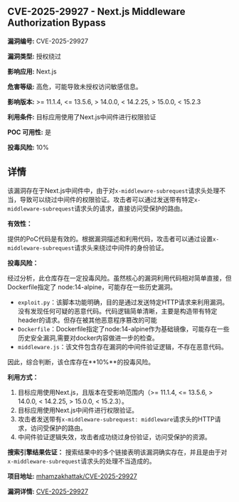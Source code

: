 ## CVE-2025-29927 - Next.js Middleware Authorization Bypass

**漏洞编号:** CVE-2025-29927

**漏洞类型:** 授权绕过

**影响应用:** Next.js

**危害等级:** 高危，可能导致未授权访问敏感信息。

**影响版本:** >= 11.1.4, <= 13.5.6, > 14.0.0, < 14.2.25, > 15.0.0, < 15.2.3

**利用条件:** 目标应用使用了Next.js中间件进行权限验证

**POC 可用性:** 是

**投毒风险:** 10%

## 详情

该漏洞存在于Next.js中间件中，由于对`x-middleware-subrequest`请求头处理不当，导致可以绕过中间件的权限验证。攻击者可以通过发送带有特定`x-middleware-subrequest`请求头的请求，直接访问受保护的路由。

**有效性：**

提供的PoC代码是有效的。根据漏洞描述和利用代码，攻击者可以通过设置`x-middleware-subrequest`请求头来绕过中间件的身份验证。

**投毒风险：**

经过分析，此仓库存在一定投毒风险。虽然核心的漏洞利用代码相对简单直接，但Dockerfile指定了 node:14-alpine，可能存在一些历史漏洞。

  *   `exploit.py`：该脚本功能明确，目的是通过发送特定HTTP请求来利用漏洞。没有发现任何可疑的恶意代码。代码逻辑简单清晰，主要是构造带有特定header的请求。但存在被其他恶意程序篡改的可能
  *   `Dockerfile`：Dockerfile指定了node:14-alpine作为基础镜像，可能存在一些历史安全漏洞,需要对docker内容做进一步的检查。
  *   `middleware.js`：该文件包含存在漏洞的中间件验证逻辑，不存在恶意代码。

因此，综合判断，该仓库存在**10%**的投毒风险。

**利用方式：**

1.  目标应用使用Next.js，且版本在受影响范围内（>= 11.1.4, <= 13.5.6, > 14.0.0, < 14.2.25, > 15.0.0, < 15.2.3）。
2.  目标应用使用Next.js中间件进行权限验证。
3.  攻击者发送带有`x-middleware-subrequest: middleware`请求头的HTTP请求，访问受保护的路由。
4.  中间件验证逻辑失效，攻击者成功绕过身份验证，访问受保护的资源。

**搜索引擎结果佐证：** 搜索结果中的多个链接表明该漏洞确实存在，并且是由于对`x-middleware-subrequest`请求头的处理不当造成的。

**项目地址:** [mhamzakhattak/CVE-2025-29927](https://github.com/mhamzakhattak/CVE-2025-29927)

**漏洞详情:** [CVE-2025-29927](https://nvd.nist.gov/vuln/detail/CVE-2025-29927)